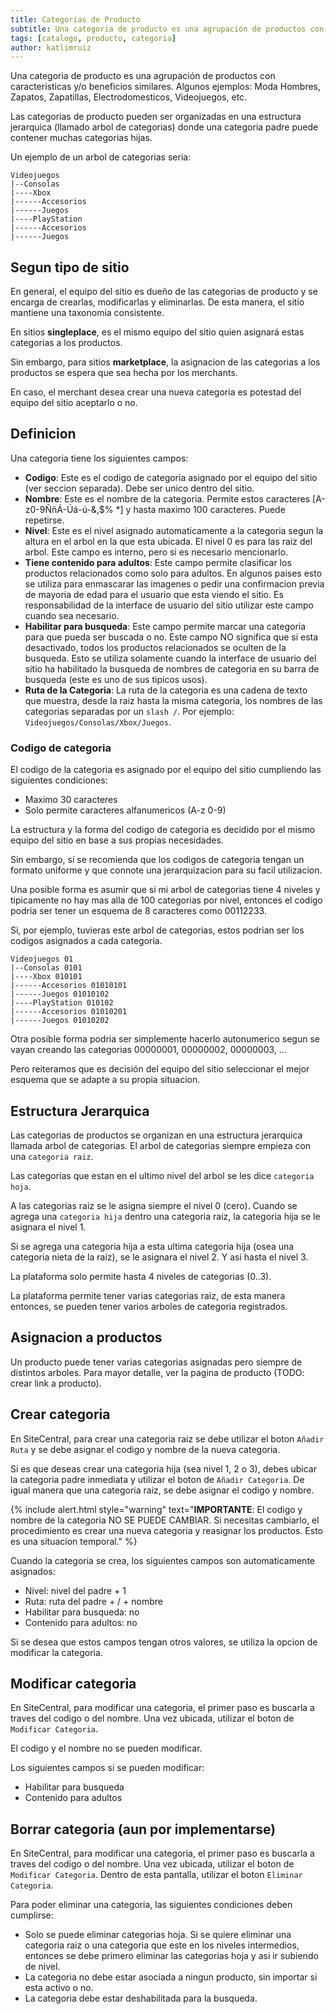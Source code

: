 ```yaml
---
title: Categorias de Producto
subtitle: Una categoria de producto es una agrupación de productos con caracteristicas y/o beneficios similares.
tags: [catalogo, producto, categoria]
author: katlimruiz
---
```


Una categoria de producto es una agrupación de productos con caracteristicas y/o beneficios similares. Algunos ejemplos: Moda Hombres, Zapatos, Zapatillas, Electrodomesticos, Videojuegos, etc.

Las categorias de producto pueden ser organizadas en una estructura jerarquica (llamado arbol de categorias) donde una categoria padre puede contener muchas categorias hijas.

Un ejemplo de un arbol de categorias seria:
```
Videojuegos
|--Consolas
|----Xbox
|------Accesorios
|------Juegos
|----PlayStation
|------Accesorios
|------Juegos
```
## Segun tipo de sitio
En general, el equipo del sitio es dueño de las categorias de producto y se encarga de crearlas, modificarlas y eliminarlas. De esta manera, el sitio mantiene una taxonomia consistente.

En sitios **singleplace**, es el mismo equipo del sitio quien asignará estas categorias a los productos.

Sin embargo, para sitios **marketplace**, la asignacion de las categorias a los productos se espera que sea hecha por los merchants.

En caso, el merchant desea crear una nueva categoria es potestad del equipo del sitio aceptarlo o no.

## Definicion
Una categoria tiene los siguientes campos:
- **Codigo**: Este es el codigo de categoria asignado por el equipo del sitio (ver seccion separada). Debe ser unico dentro del sitio.
- **Nombre**: Este es el nombre de la categoria. Permite estos caracteres [A-z0-9ÑñÁ-Úá-ú\-&,$% *] y hasta maximo 100 caracteres. Puede repetirse.
- **Nivel**: Este es el nivel asignado automaticamente a la categoria segun la altura en el arbol en la que esta ubicada. El nivel 0 es para las raiz del arbol. Este campo es interno, pero si es necesario mencionarlo.
- **Tiene contenido para adultos**: Este campo permite clasificar los productos relacionados como solo para adultos. En algunos paises esto se utiliza para enmascarar las imagenes o pedir una confirmacion previa de mayoria de edad para el usuario que esta viendo el sitio. Es responsabilidad de la interface de usuario del sitio utilizar este campo cuando sea necesario.
- **Habilitar para busqueda**: Este campo permite marcar una categoria para que pueda ser buscada o no. Este campo NO significa que si esta desactivado, todos los productos relacionados se oculten de la busqueda. Esto se utiliza solamente cuando la interface de usuario del sitio ha habilitado la busqueda de nombres de categoria en su barra de busqueda (este es uno de sus tipicos usos).
- **Ruta de la Categoria**: La ruta de la categoria es una cadena de texto que muestra, desde la raiz hasta la misma categoria, los nombres de las categorias separadas por un `slash /`. Por ejemplo: `Videojuegos/Consolas/Xbox/Juegos`.

### Codigo de categoria
El codigo de la categoria es asignado por el equipo del sitio cumpliendo las siguientes condiciones:
- Maximo 30 caracteres
- Solo permite caracteres alfanumericos (A-z 0-9)

La estructura y la forma del codigo de categoria es decidido por el mismo equipo del sitio en base a sus propias necesidades.

Sin embargo, sí se recomienda que los codigos de categoria tengan un formato uniforme y que connote una jerarquizacion para su facil utilizacion.

Una posible forma es asumir que si mi arbol de categorias tiene 4 niveles y tipicamente no hay mas alla de 100 categorias por nivel, entonces el codigo podria ser tener un esquema de 8 caracteres como 00112233.

Si, por ejemplo, tuvieras este arbol de categorias, estos podrian ser los codigos asignados a cada categoria.
```
Videojuegos 01
|--Consolas 0101
|----Xbox 010101
|------Accesorios 01010101
|------Juegos 01010102
|----PlayStation 010102
|------Accesorios 01010201
|------Juegos 01010202
```

Otra posible forma podria ser simplemente hacerlo autonumerico segun se vayan creando las categorias 00000001, 00000002, 00000003, ...

Pero reiteramos que es decisión del equipo del sitio seleccionar el mejor esquema que se adapte a su propia situacion.

## Estructura Jerarquica
Las categorias de productos se organizan en una estructura jerarquica llamada arbol de categorias. El arbol de categorias siempre empieza con una `categoria raiz`.

Las categorias que estan en el ultimo nivel del arbol se les dice `categoria hoja`.

A las categorias raiz se le asigna siempre el nivel 0 (cero). Cuando se agrega una `categoria hija` dentro una categoria raiz, la categoria hija se le asignara el nivel 1.

Si se agrega una categoria hija a esta ultima categoria hija (osea una categoria nieta de la raiz), se le asignara el nivel 2. Y asi hasta el nivel 3.

La plataforma solo permite hasta 4 niveles de categorias (0..3).

La plataforma permite tener varias categorias raiz, de esta manera entonces, se pueden tener varios arboles de categoria registrados.

## Asignacion a productos
Un producto puede tener varias categorias asignadas pero siempre de distintos arboles. Para mayor detalle, ver la pagina de producto (TODO: crear link a producto).

## Crear categoria
En SiteCentral, para crear una categoria raiz se debe utilizar el boton `Añadir Ruta` y se debe asignar el codigo y nombre de la nueva categoria.

Si es que deseas crear una categoria hija (sea nivel 1, 2 o 3), debes ubicar la categoria padre inmediata y utilizar el boton de `Añadir Categoria`. De igual manera que una categoria raiz, se debe asignar el codigo y nombre.

{% include alert.html style="warning" text="**IMPORTANTE**: El codigo y nombre de la categoria NO SE PUEDE CAMBIAR. Si necesitas cambiarlo, el procedimiento es crear una nueva categoria y reasignar los productos. Esto es una situacion temporal." %}

Cuando la categoria se crea, los siguientes campos son automaticamente asignados:
- Nivel: nivel del padre + 1
- Ruta: ruta del padre + / + nombre
- Habilitar para busqueda: no
- Contenido para adultos: no

Si se desea que estos campos tengan otros valores, se utiliza la opcion de modificar la categoria.

## Modificar categoria
En SiteCentral, para modificar una categoria, el primer paso es buscarla a traves del codigo o del nombre. Una vez ubicada, utilizar el boton de `Modificar Categoria`.

El codigo y el nombre no se pueden modificar.

Los siguientes campos si se pueden modificar:
- Habilitar para busqueda
- Contenido para adultos

## Borrar categoria (aun por implementarse)
En SiteCentral, para modificar una categoria, el primer paso es buscarla a traves del codigo o del nombre. Una vez ubicada, utilizar el boton de `Modificar Categoria`. Dentro de esta pantalla, utilizar el boton `Eliminar Categoria`.

Para poder eliminar una categoria, las siguientes condiciones deben cumplirse:
- Solo se puede eliminar categorias hoja. Si se quiere eliminar una categoria raiz o una categoria que este en los niveles intermedios, entonces se debe primero eliminar las categorias hoja y asi ir subiendo de nivel.
- La categoria no debe estar asociada a ningun producto, sin importar si esta activo o no.
- La categoria debe estar deshabilitada para la busqueda.
